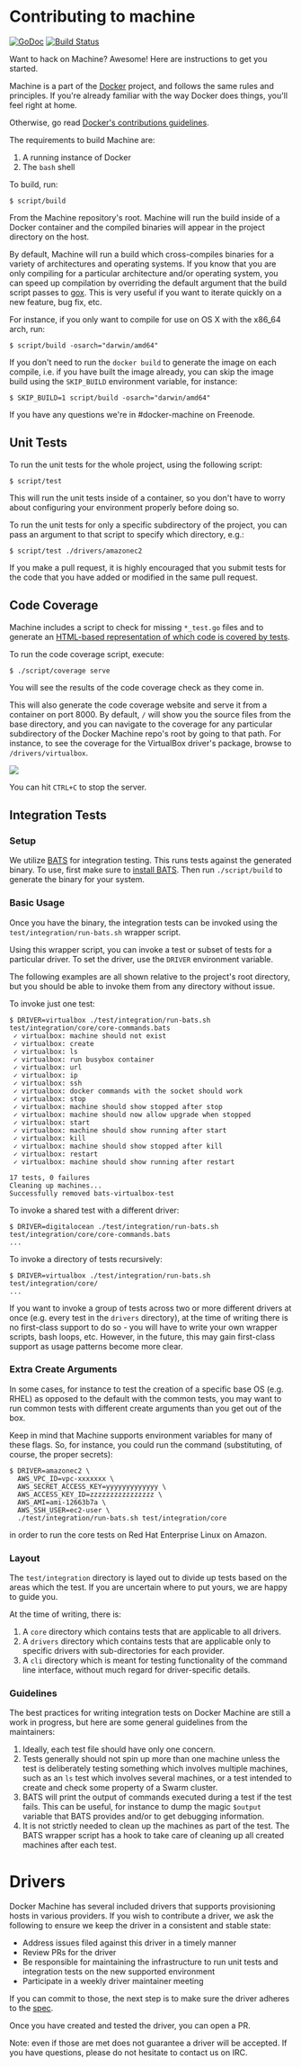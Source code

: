 # Contributing to machine

[![GoDoc](https://godoc.org/github.com/docker/machine?status.png)](https://godoc.org/github.com/docker/machine)
[![Build Status](https://travis-ci.org/docker/machine.svg?branch=master)](https://travis-ci.org/docker/machine)

Want to hack on Machine? Awesome! Here are instructions to get you
started.

Machine is a part of the [Docker](https://www.docker.com) project, and follows
the same rules and principles. If you're already familiar with the way
Docker does things, you'll feel right at home.

Otherwise, go read
[Docker's contributions guidelines](https://github.com/docker/docker/blob/master/CONTRIBUTING.md).

The requirements to build Machine are:

1. A running instance of Docker
2. The `bash` shell

To build, run:

    $ script/build

From the Machine repository's root.  Machine will run the build inside of a
Docker container and the compiled binaries will appear in the project directory
on the host.

By default, Machine will run a build which cross-compiles binaries for a variety
of architectures and operating systems.  If you know that you are only compiling
for a particular architecture and/or operating system, you can speed up
compilation by overriding the default argument that the build script passes
to [gox](https://github.com/mitchellh/gox).  This is very useful if you want
to iterate quickly on a new feature, bug fix, etc.

For instance, if you only want to compile for use on OS X with the x86_64 arch,
run:

    $ script/build -osarch="darwin/amd64"

If you don't need to run the `docker build` to generate the image on each
compile, i.e. if you have built the image already, you can skip the image build
using the `SKIP_BUILD` environment variable, for instance:

    $ SKIP_BUILD=1 script/build -osarch="darwin/amd64"

If you have any questions we're in #docker-machine on Freenode.

## Unit Tests

To run the unit tests for the whole project, using the following script:

    $ script/test

This will run the unit tests inside of a container, so you don't have to worry
about configuring your environment properly before doing so.

To run the unit tests for only a specific subdirectory of the project, you can
pass an argument to that script to specify which directory, e.g.:

    $ script/test ./drivers/amazonec2

If you make a pull request, it is highly encouraged that you submit tests for
the code that you have added or modified in the same pull request.

## Code Coverage

Machine includes a script to check for missing `*_test.go` files and to generate
an [HTML-based representation of which code is covered by tests](http://blog.golang.org/cover#TOC_5.).

To run the code coverage script, execute:

```console
$ ./script/coverage serve
```

You will see the results of the code coverage check as they come in.

This will also generate the code coverage website and serve it from a container
on port 8000.  By default, `/` will show you the source files from the base
directory, and you can navigate to the coverage for any particular subdirectory
of the Docker Machine repo's root by going to that path.  For instance, to see
the coverage for the VirtualBox driver's package, browse to `/drivers/virtualbox`.

![](/docs/img/coverage.png)

You can hit `CTRL+C` to stop the server.

## Integration Tests

### Setup

We utilize [BATS](https://github.com/sstephenson/bats) for integration testing.
This runs tests against the generated binary.  To use, first make sure to
[install BATS](https://github.com/sstephenson/bats).  Then run `./script/build`
to generate the binary for your system.

### Basic Usage

Once you have the binary, the integration tests can be invoked using the
`test/integration/run-bats.sh` wrapper script.

Using this wrapper script, you can invoke a test or subset of tests for a
particular driver.  To set the driver, use the `DRIVER` environment variable.

The following examples are all shown relative to the project's root directory,
but you should be able to invoke them from any directory without issue.

To invoke just one test:

```console
$ DRIVER=virtualbox ./test/integration/run-bats.sh test/integration/core/core-commands.bats
 ✓ virtualbox: machine should not exist
 ✓ virtualbox: create
 ✓ virtualbox: ls
 ✓ virtualbox: run busybox container
 ✓ virtualbox: url
 ✓ virtualbox: ip
 ✓ virtualbox: ssh
 ✓ virtualbox: docker commands with the socket should work
 ✓ virtualbox: stop
 ✓ virtualbox: machine should show stopped after stop
 ✓ virtualbox: machine should now allow upgrade when stopped
 ✓ virtualbox: start
 ✓ virtualbox: machine should show running after start
 ✓ virtualbox: kill
 ✓ virtualbox: machine should show stopped after kill
 ✓ virtualbox: restart
 ✓ virtualbox: machine should show running after restart

17 tests, 0 failures
Cleaning up machines...
Successfully removed bats-virtualbox-test
```

To invoke a shared test with a different driver:

```console
$ DRIVER=digitalocean ./test/integration/run-bats.sh test/integration/core/core-commands.bats
...
```

To invoke a directory of tests recursively:

```console
$ DRIVER=virtualbox ./test/integration/run-bats.sh test/integration/core/
...
```

If you want to invoke a group of tests across two or more different drivers at
once (e.g. every test in the `drivers` directory), at the time of writing there
is no first-class support to do so - you will have to write your own wrapper
scripts, bash loops, etc.  However, in the future, this may gain first-class
support as usage patterns become more clear.

### Extra Create Arguments

In some cases, for instance to test the creation of a specific base OS (e.g.
RHEL) as opposed to the default with the common tests, you may want to run
common tests with different create arguments than you get out of the box.

Keep in mind that Machine supports environment variables for many of these
flags.  So, for instance, you could run the command (substituting, of course,
the proper secrets):

```
$ DRIVER=amazonec2 \
  AWS_VPC_ID=vpc-xxxxxxx \
  AWS_SECRET_ACCESS_KEY=yyyyyyyyyyyyy \
  AWS_ACCESS_KEY_ID=zzzzzzzzzzzzzzzz \
  AWS_AMI=ami-12663b7a \
  AWS_SSH_USER=ec2-user \
  ./test/integration/run-bats.sh test/integration/core
```

in order to run the core tests on Red Hat Enterprise Linux on Amazon.

### Layout

The `test/integration` directory is layed out to divide up tests based on the
areas which the test.  If you are uncertain where to put yours, we are happy to
guide you.

At the time of writing, there is:

1. A `core` directory which contains tests that are applicable to all drivers.
2. A `drivers` directory which contains tests that are applicable only to
specific drivers with sub-directories for each provider.
3. A `cli` directory which is meant for testing functionality of the command
line interface, without much regard for driver-specific details.

### Guidelines

The best practices for writing integration tests on Docker Machine are still a
work in progress, but here are some general guidelines from the maintainers:

1.  Ideally, each test file should have only one concern.
2.  Tests generally should not spin up more than one machine unless the test is
deliberately testing something which involves multiple machines, such as an `ls`
test which involves several machines, or a test intended to create and check
some property of a Swarm cluster.
3.  BATS will print the output of commands executed during a test if the test
fails.  This can be useful, for instance to dump the magic `$output` variable
that BATS provides and/or to get debugging information.
4.  It is not strictly needed to clean up the machines as part of the test.  The
BATS wrapper script has a hook to take care of cleaning up all created machines
after each test.

# Drivers

Docker Machine has several included drivers that supports provisioning hosts
in various providers.  If you wish to contribute a driver, we ask the following
to ensure we keep the driver in a consistent and stable state:

- Address issues filed against this driver in a timely manner
- Review PRs for the driver
- Be responsible for maintaining the infrastructure to run unit tests
and integration tests on the new supported environment
- Participate in a weekly driver maintainer meeting

If you can commit to those, the next step is to make sure the driver adheres
to the [spec](https://github.com/docker/machine/blob/master/docs/DRIVER_SPEC.md).

Once you have created and tested the driver, you can open a PR.

Note: even if those are met does not guarantee a driver will be accepted.
If you have questions, please do not hesitate to contact us on IRC.
